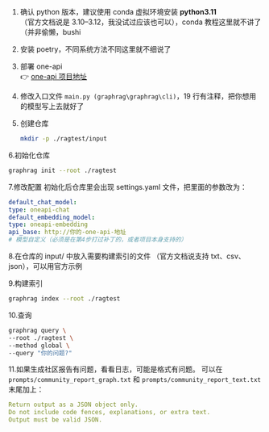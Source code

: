 1. 确认 python 版本，建议使用 conda 虚拟环境安装 **python3.11**  
   （官方文档说是 3.10–3.12，我没试过应该也可以），conda 教程这里就不讲了（并非偷懒，bushi

2. 安装 poetry，不同系统方法不同这里就不细说了

3. 部署 one-api  
   👉 [one-api 项目地址](https://github.com/songquanpeng/one-api)

4. 修改入口文件 `main.py (graphrag\graphrag\cli)`，19 行有注释，把你想用的模型写上去就好了

5. 创建仓库
   ```bash
   mkdir -p ./ragtest/input
   ```

6.初始化仓库
   ```bash
   graphrag init --root ./ragtest
```

7.修改配置
初始化后仓库里会出现 settings.yaml 文件，把里面的参数改为：
   ```yaml
   default_chat_model:
  type: oneapi-chat
default_embedding_model:
  type: oneapi-embedding
api_base: http://你的-one-api-地址
# 模型自定义（必须是在第4步打过补丁的，或者项目本身支持的）
```

8.在仓库的 input/ 中放入需要构建索引的文件
（官方文档说支持 txt、csv、json），可以用官方示例

9.构建索引
   ```bash
   graphrag index --root ./ragtest
```

10.查询
   ```bash
   graphrag query \
  --root ./ragtest \
  --method global \
  --query "你的问题?"
```
11.如果生成社区报告有问题，看看日志，可能是格式有问题。
可以在 `prompts/community_report_graph.txt` 和 `prompts/community_report_text.txt` 末尾加上：
   ```yaml
   Return output as a JSON object only.
   Do not include code fences, explanations, or extra text.
   Output must be valid JSON.
```
